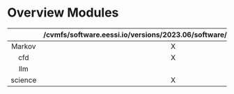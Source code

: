 
Overview Modules
================

| |/cvmfs/software.eessi.io/versions/2023.06/software/linux/aarch64/generic|/cvmfs/software.eessi.io/versions/2023.06/software/linux/x86_64/amd/zen2|
| :---: | :---: | :---: |
|Markov|X| |
|cfd|X|X|
|llm| |X|
|science|X|X|
